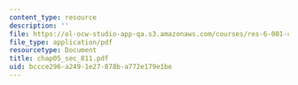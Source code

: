```yaml
---
content_type: resource
description: ''
file: https://ol-ocw-studio-app-qa.s3.amazonaws.com/courses/res-6-001-continuum-electromechanics-spring-2009/bccce296a2491e27878ba772e179e1be_chap05_sec_811.pdf
file_type: application/pdf
resourcetype: Document
title: chap05_sec_811.pdf
uid: bccce296-a249-1e27-878b-a772e179e1be
---
```


